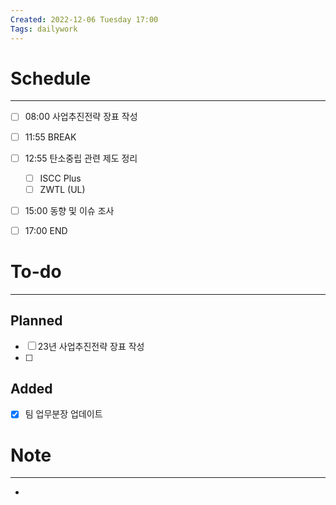 ```yaml
---
Created: 2022-12-06 Tuesday 17:00
Tags: dailywork
---
```


# Schedule
---
- [ ] 08:00 사업추진전략 장표 작성
- [ ] 11:55 BREAK
- [ ] 12:55 탄소중립 관련 제도 정리
	- [ ] ISCC Plus
	- [ ] ZWTL (UL)
- [ ] 15:00 동향 및 이슈 조사
- [ ] 17:00 END


# To-do
---
## Planned
- [ ] 23년 사업추진전략 장표 작성
- [ ] 

## Added
- [x] 팀 업무분장 업데이트

# Note
---
- 